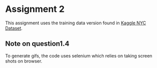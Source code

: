 # Assignment 2

This assignment uses the training data version found in [Kaggle NYC Dataset](https://www.kaggle.com/c/nyc-taxi-trip-duration).


## Note on question1.4
To generate gifs, the code uses selenium which relies on taking screen shots on browser.
